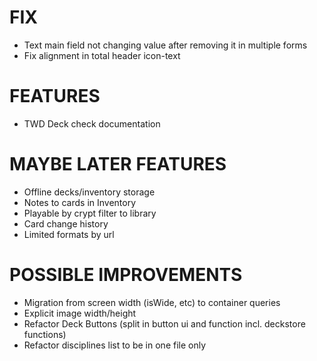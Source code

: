 # FIX
- Text main field not changing value after removing it in multiple forms
- Fix alignment in total header icon-text

# FEATURES
- TWD Deck check documentation

# MAYBE LATER FEATURES
- Offline decks/inventory storage
- Notes to cards in Inventory
- Playable by crypt filter to library
- Card change history
- Limited formats by url

# POSSIBLE IMPROVEMENTS
- Migration from screen width (isWide, etc) to container queries
- Explicit image width/height
- Refactor Deck Buttons (split in button ui and function incl. deckstore functions)
- Refactor disciplines list to be in one file only
